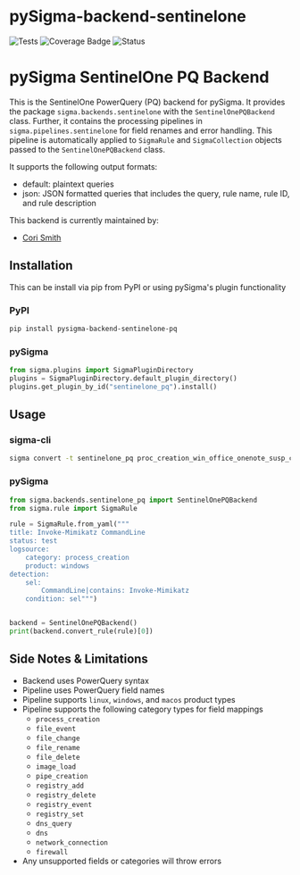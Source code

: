# pySigma-backend-sentinelone
![Tests](https://github.com/7RedViolin/pysigma-backend-sentinelone/actions/workflows/test.yml/badge.svg)
![Coverage Badge](https://img.shields.io/endpoint?url=https://gist.githubusercontent.com/7RedViolin/52570ccc8af436c7ab34b942d1839ce0/raw/7RedViolin-pySigma-backend-sentinelone-pq.json)
![Status](https://img.shields.io/badge/Status-pre--release-orange)

# pySigma SentinelOne PQ Backend

This is the SentinelOne PowerQuery (PQ) backend for pySigma. It provides the package `sigma.backends.sentinelone` with the `SentinelOnePQBackend` class.
Further, it contains the processing pipelines in `sigma.pipelines.sentinelone` for field renames and error handling. This pipeline is automatically applied to `SigmaRule` and `SigmaCollection` objects passed to the `SentinelOnePQBackend` class.

It supports the following output formats:

* default: plaintext queries
* json: JSON formatted queries that includes the query, rule name, rule ID, and rule description

This backend is currently maintained by:

* [Cori Smith](https://github.com/7RedViolin/)

## Installation
This can be install via pip from PyPI or using pySigma's plugin functionality

### PyPI
```bash
pip install pysigma-backend-sentinelone-pq
```

### pySigma
```python
from sigma.plugins import SigmaPluginDirectory
plugins = SigmaPluginDirectory.default_plugin_directory()
plugins.get_plugin_by_id("sentinelone_pq").install()
```

## Usage

### sigma-cli
```bash
sigma convert -t sentinelone_pq proc_creation_win_office_onenote_susp_child_processes.yml
```

### pySigma
```python
from sigma.backends.sentinelone_pq import SentinelOnePQBackend
from sigma.rule import SigmaRule

rule = SigmaRule.from_yaml("""
title: Invoke-Mimikatz CommandLine
status: test
logsource:
    category: process_creation
    product: windows
detection:
    sel:
        CommandLine|contains: Invoke-Mimikatz
    condition: sel""")


backend = SentinelOnePQBackend()
print(backend.convert_rule(rule)[0])
```

## Side Notes & Limitations
- Backend uses PowerQuery syntax
- Pipeline uses PowerQuery field names
- Pipeline supports `linux`, `windows`, and `macos` product types
- Pipeline supports the following category types for field mappings
  - `process_creation`
  - `file_event`
  - `file_change`
  - `file_rename`
  - `file_delete`
  - `image_load`
  - `pipe_creation`
  - `registry_add`
  - `registry_delete`
  - `registry_event`
  - `registry_set`
  - `dns_query`
  - `dns`
  - `network_connection`
  - `firewall`
- Any unsupported fields or categories will throw errors
